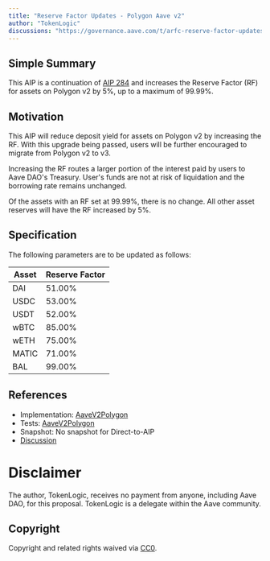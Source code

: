 ```yaml
---
title: "Reserve Factor Updates - Polygon Aave v2"
author: "TokenLogic"
discussions: "https://governance.aave.com/t/arfc-reserve-factor-updates-polygon-aave-v2/13937/5"
---
```


## Simple Summary

This AIP is a continuation of [AIP 284](https://app.aave.com/governance/proposal/284/) and increases the Reserve Factor (RF) for assets on Polygon v2 by 5%, up to a maximum of 99.99%.

## Motivation

This AIP will reduce deposit yield for assets on Polygon v2 by increasing the RF. With this upgrade being passed, users will be further encouraged to migrate from Polygon v2 to v3.

Increasing the RF routes a larger portion of the interest paid by users to Aave DAO's Treasury. User's funds are not at risk of liquidation and the borrowing rate remains unchanged.

Of the assets with an RF set at 99.99%, there is no change. All other asset reserves will have the RF increased by 5%.

## Specification

The following parameters are to be updated as follows:

| Asset | Reserve Factor |
| ----- | -------------- |
| DAI   | 51.00%         |
| USDC  | 53.00%         |
| USDT  | 52.00%         |
| wBTC  | 85.00%         |
| wETH  | 75.00%         |
| MATIC | 71.00%         |
| BAL   | 99.00%         |

## References

- Implementation: [AaveV2Polygon](https://github.com/bgd-labs/aave-proposals-v3/blob/6b32a3d877fb6da9215d86a2e08f3e5ef9a90e2f/src/20231124_AaveV2Polygon_ReserveFactorUpdatesPolygonAaveV2/AaveV2Polygon_ReserveFactorUpdatesPolygonAaveV2_20231124.sol)
- Tests: [AaveV2Polygon](https://github.com/bgd-labs/aave-proposals-v3/blob/6b32a3d877fb6da9215d86a2e08f3e5ef9a90e2f/src/20231124_AaveV2Polygon_ReserveFactorUpdatesPolygonAaveV2/AaveV2Polygon_ReserveFactorUpdatesPolygonAaveV2_20231124.t.sol)
- Snapshot: No snapshot for Direct-to-AIP
- [Discussion](https://governance.aave.com/t/arfc-reserve-factor-updates-polygon-aave-v2/13937/5)

# Disclaimer

The author, TokenLogic, receives no payment from anyone, including Aave DAO, for this proposal. TokenLogic is a delegate within the Aave community.

## Copyright

Copyright and related rights waived via [CC0](https://creativecommons.org/publicdomain/zero/1.0/).
